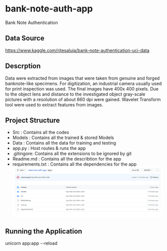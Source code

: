 # bank-note-auth-app

Bank Note Authentication

## Data Source

https://www.kaggle.com/ritesaluja/bank-note-authentication-uci-data

## Descrption

Data were extracted from images that were taken from genuine and forged banknote-like specimens. For digitization, an industrial camera usually used for print inspection was used. The final images have 400x 400 pixels. Due to the object lens and distance to the investigated object gray-scale pictures with a resolution of about 660 dpi were gained. Wavelet Transform tool were used to extract features from images.

## Project Structure

- Src : Contains all the codes
- Models : Contains all the trained & stored Models
- Data : Contains all the data for training and testing
- app.py : Host routes & runs the app
- .gitingore: Contains all the extensions to be ignored by git
- Readme.md : Contains all the describtion for the app
- requirements.txt : Contains all the dependencies for the app
![alt text](Screenshots/Project-Structure.PNG "Description goes here")

## Running the Application

unicorn app:app --reload
